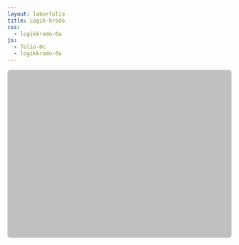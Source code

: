 ```yaml
---
layout: laborfolio
title: Logik-krado
css:
  - logikkrado-0a
js:
  - folio-0c
  - logikkrado-0a
---
```


<!-- 
https://de.wikipedia.org/wiki/Logikgatter

-->

<script>

lanĉe(() => {
    SVG = new LkSVG(ĝi("#plato"));

    EN = new EnirKrado("EN");

    NE = new NEKrado("NE");
    Krado.ligu(EN,1,NE,0);
    SVG.ŝovu(NE.g,50,50);

    AŬ = new AŬKrado("AŬ");
    Krado.ligu(EN,2,AŬ,0);
    Krado.ligu(EN,3,AŬ,1);
    SVG.ŝovu(AŬ.g,50,100);

    ID = new IDKrado("ID");
    Krado.ligu(EN,4,ID,0);
    SVG.ŝovu(ID.g,50,200);

    KAJ = new KAJKrado("KAJ");
    Krado.ligu(NE,0,KAJ,0);
    Krado.ligu(AŬ,0,KAJ,1);
    SVG.ŝovu(KAJ.g,150,50);

    NEK = new NEKKrado("NEK");
    Krado.ligu(AŬ,0,NEK,0);
    Krado.ligu(ID,0,NEK,1);
    SVG.ŝovu(NEK.g,150,150);

    NKAJ = new NKAJKrado("NKAJ");
    Krado.ligu(KAJ,0,NKAJ,1);
    SVG.ŝovu(NKAJ.g,250,0);

    XAŬ = new XAŬKrado("XAŬ");
    Krado.ligu(KAJ,0,XAŬ,0);
    Krado.ligu(NEK,0,XAŬ,1);
    SVG.ŝovu(XAŬ.g,250,100);

    EKV = new EKVKrado("EKV");
    Krado.ligu(NEK,0,EKV,0);
    SVG.ŝovu(EKV.g,250,200);
/*
    KXA = new KAJXAŬKrado("&/=1");
    SVG.ŝovu(KXA.g,350,50);
*/

    EL = new ElirKrado("EL");
    Krado.ligu(NKAJ,0,EL,0);
    Krado.ligu(NKAJ,0,EL,1);
    Krado.ligu(XAŬ,0,EL,2);
    Krado.ligu(XAŬ,0,EL,3);
    Krado.ligu(EKV,0,EL,4);
    Krado.ligu(EKV,0,EL,5);
    SVG.ŝovu(EL.g,350);

    SVG.svg.append(EN.g,EL.g,NE.g,ID.g,KAJ.g,NKAJ.g,AŬ.g,NEK.g,XAŬ.g,EKV.g);
});

</script>


<svg id="plato"
    version="1.1" 
    xmlns="http://www.w3.org/2000/svg" 
    xmlns:xlink="http://www.w3.org/1999/xlink" width="800" height="600" viewBox="0 0 400 300">
    <rect width="400" height="300" stroke="none" rx="5" fill="silver"/>
</svg>
